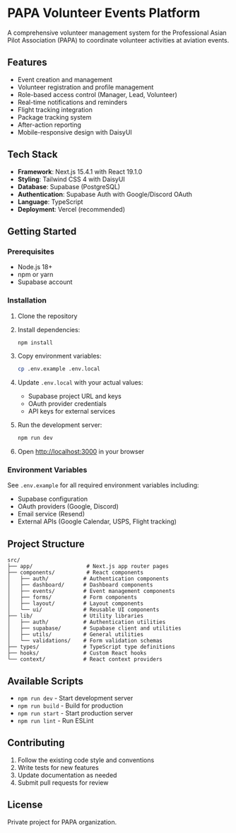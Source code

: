# PAPA Volunteer Events Platform

A comprehensive volunteer management system for the Professional Asian Pilot Association (PAPA) to coordinate volunteer activities at aviation events.

## Features

- Event creation and management
- Volunteer registration and profile management
- Role-based access control (Manager, Lead, Volunteer)
- Real-time notifications and reminders
- Flight tracking integration
- Package tracking system
- After-action reporting
- Mobile-responsive design with DaisyUI

## Tech Stack

- **Framework**: Next.js 15.4.1 with React 19.1.0
- **Styling**: Tailwind CSS 4 with DaisyUI
- **Database**: Supabase (PostgreSQL)
- **Authentication**: Supabase Auth with Google/Discord OAuth
- **Language**: TypeScript
- **Deployment**: Vercel (recommended)

## Getting Started

### Prerequisites

- Node.js 18+
- npm or yarn
- Supabase account

### Installation

1. Clone the repository
2. Install dependencies:

   ```bash
   npm install
   ```

3. Copy environment variables:

   ```bash
   cp .env.example .env.local
   ```

4. Update `.env.local` with your actual values:

   - Supabase project URL and keys
   - OAuth provider credentials
   - API keys for external services

5. Run the development server:

   ```bash
   npm run dev
   ```

6. Open [http://localhost:3000](http://localhost:3000) in your browser

### Environment Variables

See `.env.example` for all required environment variables including:

- Supabase configuration
- OAuth providers (Google, Discord)
- Email service (Resend)
- External APIs (Google Calendar, USPS, Flight tracking)

## Project Structure

```
src/
├── app/                 # Next.js app router pages
├── components/          # React components
│   ├── auth/           # Authentication components
│   ├── dashboard/      # Dashboard components
│   ├── events/         # Event management components
│   ├── forms/          # Form components
│   ├── layout/         # Layout components
│   └── ui/             # Reusable UI components
├── lib/                # Utility libraries
│   ├── auth/           # Authentication utilities
│   ├── supabase/       # Supabase client and utilities
│   ├── utils/          # General utilities
│   └── validations/    # Form validation schemas
├── types/              # TypeScript type definitions
├── hooks/              # Custom React hooks
└── context/            # React context providers
```

## Available Scripts

- `npm run dev` - Start development server
- `npm run build` - Build for production
- `npm run start` - Start production server
- `npm run lint` - Run ESLint

## Contributing

1. Follow the existing code style and conventions
2. Write tests for new features
3. Update documentation as needed
4. Submit pull requests for review

## License

Private project for PAPA organization.
